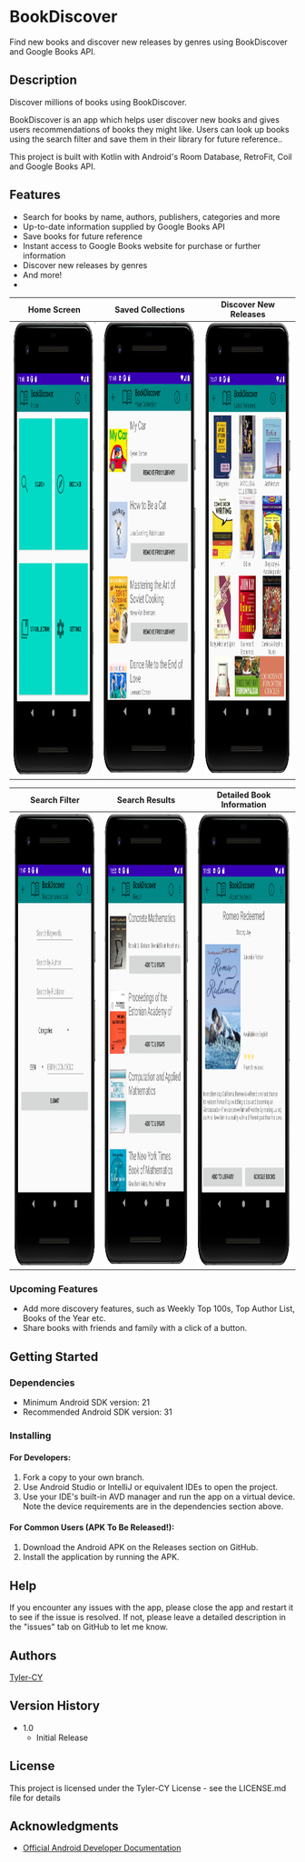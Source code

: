 # BookDiscover

Find new books and discover new releases by genres using BookDiscover and Google Books API. 

## Description

Discover millions of books using BookDiscover.

BookDiscover is an app which helps user discover new books and gives users recommendations of books they might like.
Users can look up books using the search filter and save them in their library for future reference..

This project is built with Kotlin with Android's Room Database, RetroFit, Coil and Google Books API.

## Features
- Search for books by name, authors, publishers, categories and more
- Up-to-date information supplied by Google Books API
- Save books for future reference
- Instant access to Google Books website for purchase or further information
- Discover new releases by genres
- And more!
- 


| Home Screen                                                                      | Saved Collections                                                                 | Discover New Releases                                                            |
|----------------------------------------------------------------------------------|-----------------------------------------------------------------------------------|----------------------------------------------------------------------------------|
| <img src="./doc/img/main_activity.png" align="left" height="800" width="385" >   | <img src="./doc/img/library_activity.png" align="left" height="800" width="385" > | <img src="./doc/img/genre_activity.png" align="left" height="800" width="385" >  |

| Search Filter                                                                    | Search Results                                                                    | Detailed Book Information                                                        |
|----------------------------------------------------------------------------------|-----------------------------------------------------------------------------------|----------------------------------------------------------------------------------|
| <img src="./doc/img/search_activity.png" align="left" height="800" width="385" > | <img src="./doc/img/result_activity.png" align="left" height="800" width="385" >  | <img src="./doc/img/volume_activity.png" align="left" height="800" width="385" > |


### Upcoming Features
- Add more discovery features, such as Weekly Top 100s, Top Author List, Books of the Year etc.
- Share books with friends and family with a click of a button.

## Getting Started

### Dependencies

* Minimum Android SDK version: 21
* Recommended Android SDK version: 31

### Installing

#### For Developers:
1. Fork a copy to your own branch.
2. Use Android Studio or IntelliJ or equivalent IDEs to open the project.
3. Use your IDE's built-in AVD manager and run the app on a virtual device. Note the device requirements are in the dependencies section above.

#### For Common Users (APK To Be Released!):
1. Download the Android APK on the Releases section on GitHub.
2. Install the application by running the APK.

## Help

If you encounter any issues with the app, please close the app and restart it to see if the issue is resolved. If not, please leave a detailed description in the "issues" tab on GitHub to let me know.

## Authors

[Tyler-CY](https://github.com/Tyler-CY)

## Version History

* 1.0
    * Initial Release

## License

This project is licensed under the Tyler-CY License - see the LICENSE.md file for details

## Acknowledgments

* [Official Android Developer Documentation](https://developer.android.com/docs)


